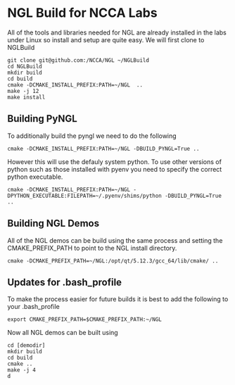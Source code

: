 # NGL Build for NCCA Labs

All of the tools and libraries needed for NGL are already installed in the labs under Linux so install and setup are quite easy. We will first clone to NGLBuild

```
git clone git@github.com:/NCCA/NGL ~/NGLBuild
cd NGLBuild
mkdir build
cd build
cmake -DCMAKE_INSTALL_PREFIX:PATH=~/NGL  ..
make -j 12
make install
```

## Building PyNGL

To additionally build the pyngl we need to do the following

```
cmake -DCMAKE_INSTALL_PREFIX:PATH=~/NGL -DBUILD_PYNGL=True ..
```

However this will use the defauly system python. To use other versions of python such as those installed with pyenv you need to specify the correct python executable.

```
cmake -DCMAKE_INSTALL_PREFIX:PATH=~/NGL -DPYTHON_EXECUTABLE:FILEPATH=~/.pyenv/shims/python -DBUILD_PYNGL=True ..
```

## Building NGL Demos

All of the NGL demos can be build using the same process and setting the CMAKE_PREFIX_PATH to point to the NGL install directory.

```
cmake -DCMAKE_PREFIX_PATH=~/NGL:/opt/qt/5.12.3/gcc_64/lib/cmake/ .. 
```

## Updates for .bash_profile

To make the process easier for future builds it is best to add the following to your .bash_profile

```
export CMAKE_PREFIX_PATH=$CMAKE_PREFIX_PATH:~/NGL
```

Now all NGL demos can be built using

```
cd [demodir]
mkdir build
cd build
cmake ..
make -j 4
d

```

